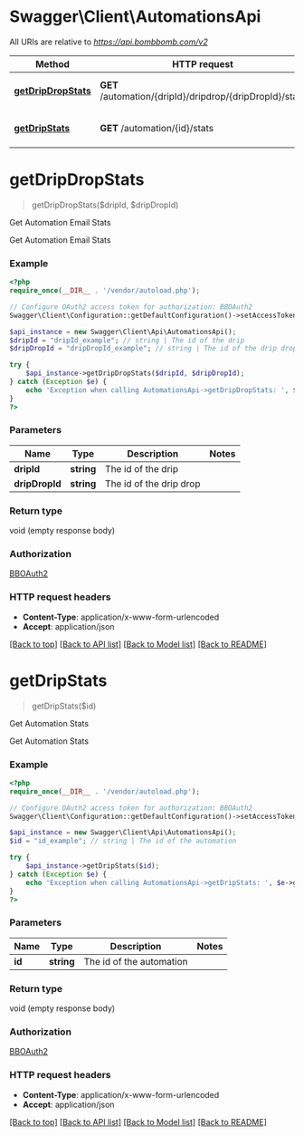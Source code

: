 # Swagger\Client\AutomationsApi

All URIs are relative to *https://api.bombbomb.com/v2*

Method | HTTP request | Description
------------- | ------------- | -------------
[**getDripDropStats**](AutomationsApi.md#getDripDropStats) | **GET** /automation/{dripId}/dripdrop/{dripDropId}/stats | Get Automation Email Stats
[**getDripStats**](AutomationsApi.md#getDripStats) | **GET** /automation/{id}/stats | Get Automation Stats


# **getDripDropStats**
> getDripDropStats($dripId, $dripDropId)

Get Automation Email Stats

Get Automation Email Stats

### Example
```php
<?php
require_once(__DIR__ . '/vendor/autoload.php');

// Configure OAuth2 access token for authorization: BBOAuth2
Swagger\Client\Configuration::getDefaultConfiguration()->setAccessToken('YOUR_ACCESS_TOKEN');

$api_instance = new Swagger\Client\Api\AutomationsApi();
$dripId = "dripId_example"; // string | The id of the drip
$dripDropId = "dripDropId_example"; // string | The id of the drip drop

try {
    $api_instance->getDripDropStats($dripId, $dripDropId);
} catch (Exception $e) {
    echo 'Exception when calling AutomationsApi->getDripDropStats: ', $e->getMessage(), PHP_EOL;
}
?>
```

### Parameters

Name | Type | Description  | Notes
------------- | ------------- | ------------- | -------------
 **dripId** | **string**| The id of the drip |
 **dripDropId** | **string**| The id of the drip drop |

### Return type

void (empty response body)

### Authorization

[BBOAuth2](../../README.md#BBOAuth2)

### HTTP request headers

 - **Content-Type**: application/x-www-form-urlencoded
 - **Accept**: application/json

[[Back to top]](#) [[Back to API list]](../../README.md#documentation-for-api-endpoints) [[Back to Model list]](../../README.md#documentation-for-models) [[Back to README]](../../README.md)

# **getDripStats**
> getDripStats($id)

Get Automation Stats

Get Automation Stats

### Example
```php
<?php
require_once(__DIR__ . '/vendor/autoload.php');

// Configure OAuth2 access token for authorization: BBOAuth2
Swagger\Client\Configuration::getDefaultConfiguration()->setAccessToken('YOUR_ACCESS_TOKEN');

$api_instance = new Swagger\Client\Api\AutomationsApi();
$id = "id_example"; // string | The id of the automation

try {
    $api_instance->getDripStats($id);
} catch (Exception $e) {
    echo 'Exception when calling AutomationsApi->getDripStats: ', $e->getMessage(), PHP_EOL;
}
?>
```

### Parameters

Name | Type | Description  | Notes
------------- | ------------- | ------------- | -------------
 **id** | **string**| The id of the automation |

### Return type

void (empty response body)

### Authorization

[BBOAuth2](../../README.md#BBOAuth2)

### HTTP request headers

 - **Content-Type**: application/x-www-form-urlencoded
 - **Accept**: application/json

[[Back to top]](#) [[Back to API list]](../../README.md#documentation-for-api-endpoints) [[Back to Model list]](../../README.md#documentation-for-models) [[Back to README]](../../README.md)

